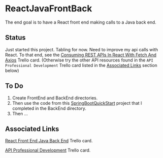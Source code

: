 # ReactJavaFrontBack
The end goal is to have a React front end making calls to a Java back end.

## Status
Just started this project.
Tabling for now. Need to improve my api calls with React. To that end, see the [Consuming REST APIs In React With Fetch And Axios](https://trello.com/c/6JIDc2mT/585-consuming-rest-apis-in-react-with-fetch-and-axios) Trello card. (Otherwise try the other API resources found in the `API Professional Development` Trello card listed in the [Associated Links](https://github.com/JamieBort/ReactJavaFrontBack#associated-links) section below)

## To Do
1. Create FrontEnd and BackEnd directories.
2. Then use the code from this [SpringBootQuickStart](https://github.com/JamieBort/LearningDirectory/tree/master/Java/Courses/SpringBoot/SpringBootQuickStart) project that I completed in the BackEnd directory.
3. Then ...


## Associated Links
[React Front End Java Back End](https://trello.com/c/5iSKymvx/582-react-front-end-java-back-end) Trello card.

[API Professional Development](https://trello.com/c/NFRSx1Q6/171-api-professional-development) Trello card.
